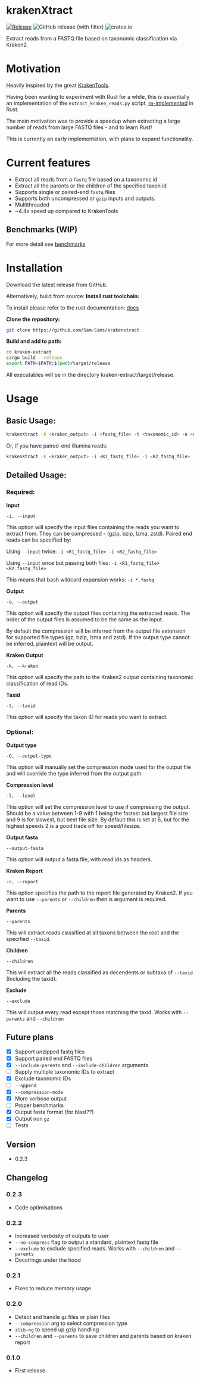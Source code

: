 # krakenXtract

[![Release](https://github.com/Sam-Sims/krakenXtract/actions/workflows/release.yaml/badge.svg)](https://github.com/Sam-Sims/krakenXtract/actions/workflows/release.yaml)
![GitHub release (with filter)](https://img.shields.io/github/v/release/sam-sims/krakenxtract)
![crates.io](https://img.shields.io/crates/v/krakenxtract
)

Extract reads from a FASTQ file based on taxonomic classification via Kraken2.


# Motivation

Heavily inspired by the great [KrakenTools](https://github.com/jenniferlu717/KrakenTools). 

Having been wanting to experiment with Rust for a while, this is essentially an implementation of the `extract_kraken_reads.py` script, [re-implemented](https://www.reddit.com/media?url=https%3A%2F%2Fi.redd.it%2Fgood-for-you-crab-v0-5v9ygeh9r1c91.jpg%3Fs%3Dd759db5275e32c6e2bd5c22bddbd783acca46247) in Rust. 

The main motivation was to provide a speedup when extracting a large number of reads from large FASTQ files - and to learn Rust!

This is currently an early implementation, with plans to expand functionality.

# Current features

- Extract all reads from a `fastq` file based on a taxonomic id
- Extract all the parents or the children of the specified taxon id
- Supports single or paired-end `fastq` files
- Supports both uncompressed or `gzip` inputs and outputs.
- Multithreaded
- ~4.4x speed up compared to KrakenTools

## Benchmarks (WIP)

For more detail see [benchmarks](benchmarks/benchmarks.md)

# Installation

Download the latest release from GitHub.

Alternatively, build from source:
**Install rust toolchain:**

To install please refer to the rust documentation: [docs](https://www.rust-lang.org/tools/install)

**Clone the repository:**

```bash
git clone https://github.com/Sam-Sims/krakenxtract
```

**Build and add to path:**

```bash
cd kraken-extract
cargo build --release
export PATH=$PATH:$(pwd)/target/release
```

All executables will be in the directory kraken-extract/target/release.

# Usage

## Basic Usage:

```bash
krakenXtract -k <kraken_output> -i <fastq_file> -t <taxonomic_id> -o <output_file>
```
Or, if you have paired-end illumina reads:
```bash
krakenXtract -k <kraken_output> -i <R1_fastq_file> -i <R2_fastq_file> -t <taxonomic_id> -o <R1_output_file> -o <R2_output_file>
```

## Detailed Usage:
### Required:
**Input**

`-i, --input`

This option will specify the input files containing the reads you want to extract from. They can be compressed - (gzip, bzip, lzma, zstd). Paired end reads can be specified by:

Using `--input` twice: `-i <R1_fastq_file> -i <R2_fastq_file>`

Using `--input` once but passing both files: `-i <R1_fastq_file> <R2_fastq_file>`

  This means that bash wildcard expansion works: `-i *.fastq`

**Output**

`-o, --output`

This option will specify the output files containing the extracted reads. The order of the output files is assumed to be the same as the input. 

By default the compression will be inferred from the output file extension for supported file types (gz, bzip, lzma and zstd). If the output type cannot be inferred, plaintext will be output.

**Kraken Output**

`-k, --kraken`

This option will specify the path to the Kraken2 output containing taxonomic classification of read IDs.

**Taxid**

`-t, --taxid`

This option will specify the taxon ID for reads you want to extract.

### Optional:

**Output type**

`-O, --output-type`

This option will manually set the compression mode used for the output file and will override the type inferred from the output path.

**Compression level**

`-l, --level`

This option will set the compression level to use if compressing the output. Should be a value between 1-9 with 1 being the fastest but largest file size and 9 is for slowest, but best file size. By default this is set at 6, but for the highest speeds 2 is a good trade off for speed/filesize.

**Output fasta**

`--output-fasta`

This option will output a fasta file, with read ids as headers.

**Kraken Report**

`-r, --report`

This option specifies the path to the report file generated by Kraken2. If you want to use `--parents` or `--children` then is argument is required.

**Parents**

`--parents`

This will extract reads classified at all taxons between the root and the specified `--taxid`.

**Children**

`--children`

This will extract all the reads classified as decendents or subtaxa of `--taxid` (Including the taxid).

**Exclude**

`--exclude`

This will output every read except those matching the taxid. Works with `--parents` and `--children`

## Future plans

- [x] Support unzipped fastq files
- [x] Support paired end FASTQ files
- [x] `--include-parents` and `--include-children` arguments
- [ ] Supply multiple taxonomic IDs to extract
- [x] Exclude taxonomic IDs
- [ ] `--append`
- [x] `--compression-mode`
- [x] More verbose output
- [ ] Proper benchmarks
- [x] Output fasta format (for blast??)
- [x] Output non `gz`
- [ ] Tests

## Version

- 0.2.3

## Changelog

### 0.2.3

- Code optimisations

### 0.2.2

- Increased verbosity of outputs to user
- `--no-compress` flag to output a standard, plaintext fastq file
- `--exclude` to exclude specified reads. Works with `--children` and `--parents`
- Docstrings under the hood

### 0.2.1

- Fixes to reduce memory usage

### 0.2.0

- Detect and handle `gz` files or plain files
- `--compression` arg to select compression type
- `zlib-ng` to speed up gzip handling
- `--children` and `--parents` to save children and parents based on kraken report

### 0.1.0

- First release
